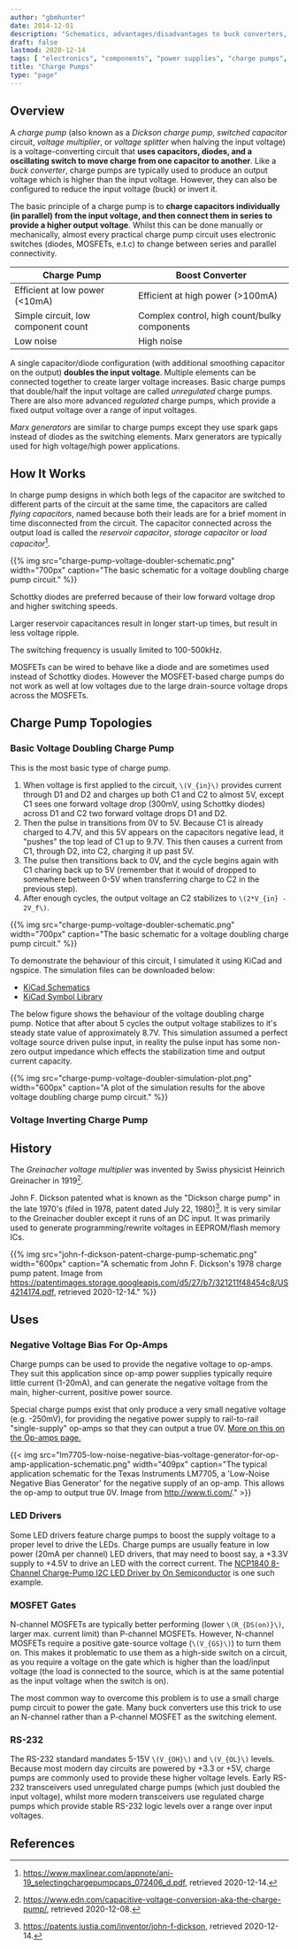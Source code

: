 ```yaml
---
author: "gbmhunter"
date: 2014-12-01
description: "Schematics, advantages/disadvantages to buck converters, uses/applications and more info about charge pumps (a type of SMPS)."
draft: false
lastmod: 2020-12-14
tags: [ "electronics", "components", "power supplies", "charge pumps", "SMPS", "switch-mode power supplies", "op-amps", "MOSFETs", "buck converters", "LEDs", "drivers", "voltage doublers", "diodes", "schottky", "capacitors", "RS-232", "flying capacitor", "reservoir capacitor", "Dickson charge pump" ]
title: "Charge Pumps"
type: "page"
---
```


## Overview

A _charge pump_ (also known as a _Dickson charge pump_, _switched capacitor_ circuit, _voltage multiplier_, or _voltage splitter_ when halving the input voltage) is a voltage-converting circuit that **uses capacitors, diodes, and a oscillating switch to move charge from one capacitor to another**. Like a _buck converter_, charge pumps are typically used to produce an output voltage which is higher than the input voltage. However, they can also be configured to reduce the input voltage (buck) or invert it.

The basic principle of a charge pump is to **charge capacitors individually (in parallel) from the input voltage, and then connect them in series to provide a higher output voltage**. Whilst this can be done manually or mechanically, almost every practical charge pump circuit uses electronic switches (diodes, MOSFETs, e.t.c) to change between series and parallel connectivity.

Charge Pump                         | Boost Converter
------------------------------------|-------------------
Efficient at low power (<10mA)      | Efficient at high power (>100mA)
Simple circuit, low component count | Complex control, high count/bulky components
Low noise                           | High noise

A single capacitor/diode configuration (with additional smoothing capacitor on the output) **doubles the input voltage**. Multiple elements can be connected together to create larger voltage increases. Basic charge pumps that double/half the input voltage are called _unregulated_ charge pumps. There are also more advanced _regulated_ charge pumps, which provide a fixed output voltage over a range of input voltages.

_Marx generators_ are similar to charge pumps except they use spark gaps instead of diodes as the switching elements. Marx generators are typically used for high voltage/high power applications.

## How It Works

In charge pump designs in which both legs of the capacitor are switched to different parts of the circuit at the same time, the capacitors are called _flying capacitors_, named because both their leads are for a brief moment in time disconnected from the circuit. The capacitor connected across the output load is called the _reservoir capacitor_, _storage capacitor_ or _load capacitor_[^sipex-charge-pump-caps-for-rs-232].

{{% img src="charge-pump-voltage-doubler-schematic.png" width="700px" caption="The basic schematic for a voltage doubling charge pump circuit." %}}

Schottky diodes are preferred because of their low forward voltage drop and higher switching speeds.

Larger reservoir capacitances result in longer start-up times, but result in less voltage ripple.

The switching frequency is usually limited to 100-500kHz.

MOSFETs can be wired to behave like a diode and are sometimes used instead of Schottky diodes. However the MOSFET-based charge pumps do not work as well at low voltages due to the large drain-source voltage drops across the MOSFETs.

## Charge Pump Topologies

### Basic Voltage Doubling Charge Pump

This is the most basic type of charge pump.

1. When voltage is first applied to the circuit, `\(V_{in}\)` provides current through D1 and D2 and charges up both C1 and C2 to almost 5V, except C1 sees one forward voltage drop (300mV, using Schottky diodes) across D1 and C2 two forward voltage drops D1 and D2.
1. Then the pulse in transitions from 0V to 5V. Because C1 is already charged to 4.7V, and this 5V appears on the capacitors negative lead, it "pushes" the top lead of C1 up to 9.7V. This then causes a current from C1, through D2, into C2, charging it up past 5V.
1. The pulse then transitions back to 0V, and the cycle begins again with C1 charing back up to 5V (remember that it would of dropped to somewhere between 0-5V when transferring charge to C2 in the previous step).
1. After enough cycles, the output voltage an C2 stabilizes to `\(2*V_{in} - 2V_f\)`.

{{% img src="charge-pump-voltage-doubler-schematic.png" width="700px" caption="The basic schematic for a voltage doubling charge pump circuit." %}}

To demonstrate the behaviour of this circuit, I simulated it using KiCad and ngspice. The simulation files can be downloaded below:

* <a href="/electronics/components/power-regulators/charge-pumps/charge-pump-voltage-doubler-simulation.sch" download>KiCad Schematics</a>
* <a href="/electronics/components/power-regulators/charge-pumps/charge-pump-voltage-doubler-simulation-rescue.lib" download>KiCad Symbol Library</a>

The below figure shows the behaviour of the voltage doubling charge pump. Notice that after about 5 cycles the output voltage stabilizes to it's steady state value of approximately 8.7V. This simulation assumed a perfect voltage source driven pulse input, in reality the pulse input has some non-zero output impedance which effects the stabilization time and output current capacity.

{{% img src="charge-pump-voltage-doubler-simulation-plot.png" width="600px" caption="A plot of the simulation results for the above voltage doubling charge pump circuit." %}}

### Voltage Inverting Charge Pump



## History

The _Greinacher voltage multiplier_ was invented by Swiss physicist Heinrich Greinacher in 1919[^edn-capacitive-voltage-conversion].

John F. Dickson patented what is known as the "Dickson charge pump" in the late 1970's (filed in 1978, patent dated July 22, 1980)[^justia-patents-john-f-dickson]. It is very similar to the Greinacher doubler except it runs of an DC input. It was primarily used to generate programming/rewrite voltages in EEPROM/flash memory ICs.

{{% img src="john-f-dickson-patent-charge-pump-schematic.png" width="600px" caption="A schematic from John F. Dickson's 1978 charge pump patent. Image from https://patentimages.storage.googleapis.com/d5/27/b7/321211f48454c8/US4214174.pdf, retrieved 2020-12-14." %}}

## Uses

### Negative Voltage Bias For Op-Amps

Charge pumps can be used to provide the negative voltage to op-amps. They suit this application since op-amp power supplies typically require little current (1-20mA), and can generate the negative voltage from the main, higher-current, positive power source.

Special charge pumps exist that only produce a very small negative voltage (e.g. -250mV), for providing the negative power supply to rail-to-rail "single-supply" op-amps so that they can output a true 0V. [More on this on the Op-amps page.](/electronics/components/op-amps#rail-to-rail-op-amps)

{{< img src="lm7705-low-noise-negative-bias-voltage-generator-for-op-amp-application-schematic.png" width="409px" caption="The typical application schematic for the Texas Instruments LM7705, a 'Low-Noise Negative Bias Generator' for the negative supply of an op-amp. This allows the op-amp to output true 0V. Image from http://www.ti.com/."  >}}

### LED Drivers

Some LED drivers feature charge pumps to boost the supply voltage to a proper level to drive the LEDs. Charge pumps are usually feature in low power (20mA per channel) LED drivers, that may need to boost say, a +3.3V supply to +4.5V to drive an LED with the correct current. The [NCP1840 8-Channel Charge-Pump I2C LED Driver by On Semiconductor](http://www.onsemi.com/PowerSolutions/product.do?id=NCP1840) is one such example.

### MOSFET Gates

N-channel MOSFETs are typically better performing (lower `\(R_{DS(on)}\)`, larger max. current limit) than P-channel MOSFETs. However, N-channel MOSFETs require a positive gate-source voltage (`\(V_{GS}\)`) to turn them on. This makes it problematic to use them as a high-side switch on a circuit, as you require a voltage on the gate which is higher than the load/input voltage (the load is connected to the source, which is at the same potential as the input voltage when the switch is on).

The most common way to overcome this problem is to use a small charge pump circuit to power the gate. Many buck converters use this trick to use an N-channel rather than a P-channel MOSFET as the switching element.

### RS-232

The RS-232 standard mandates 5-15V `\(V_{OH}\)` and `\(V_{OL}\)` levels. Because most modern day circuits are powered by +3.3 or +5V, charge pumps are commonly used to provide these higher voltage levels. Early RS-232 transceivers used unregulated charge pumps (which just doubled the input voltage), whilst more modern transceivers use regulated charge pumps which provide stable RS-232 logic levels over a range over input voltages.

## References

[^edn-capacitive-voltage-conversion]: <https://www.edn.com/capacitive-voltage-conversion-aka-the-charge-pump/>, retrieved 2020-12-08.
[^sipex-charge-pump-caps-for-rs-232]: <https://www.maxlinear.com/appnote/ani-19_selectingchargepumpcaps_072406_d.pdf>, retrieved 2020-12-14.
[^justia-patents-john-f-dickson]: <https://patents.justia.com/inventor/john-f-dickson>, retrieved 2020-12-14.
